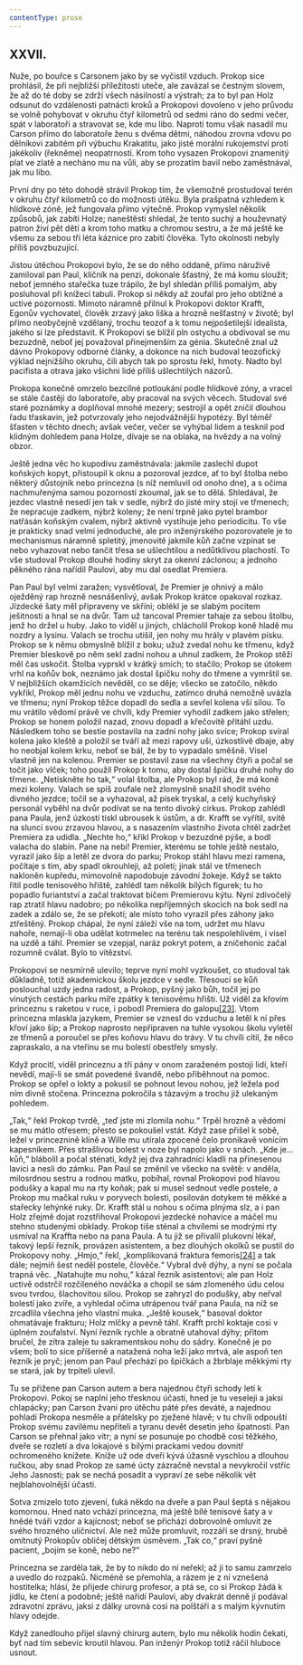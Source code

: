 ```yaml
---
contentType: prose
---
```


## XXVII.

Nuže, po bouřce s Carsonem jako by se vyčistil vzduch. Prokop sice prohlásil, že při nejbližší příležitosti uteče, ale zavázal se čestným slovem, že až do té doby se zdrží všech násilností a výstrah; za to byl pan Holz odsunut do vzdálenosti patnácti kroků a Prokopovi dovoleno v jeho průvodu se volně pohybovat v okruhu čtyř kilometrů od sedmi ráno do sedmi večer, spát v laboratoři a stravovat se, kde mu libo. Naproti tomu však nasadil mu Carson přímo do laboratoře ženu s dvěma dětmi, náhodou zrovna vdovu po dělníkovi zabitém při výbuchu Krakatitu, jako jisté morální rukojemství proti jakékoliv (řekněme) neopatrnosti. Krom toho vysazen Prokopovi znamenitý plat ve zlatě a necháno mu na vůli, aby se prozatím bavil nebo zaměstnával, jak mu libo.

První dny po této dohodě strávil Prokop tím, že všemožně prostudoval terén v okruhu čtyř kilometrů co do možnosti útěku. Byla prašpatná vzhledem k hlídkové zóně, jež fungovala přímo výtečně. Prokop vymyslel několik způsobů, jak zabíti Holze; naneštěstí shledal, že tento suchý a houževnatý patron živí pět dětí a krom toho matku a chromou sestru, a že má ještě ke všemu za sebou tři léta káznice pro zabití člověka. Tyto okolnosti nebyly příliš povzbuzující.

Jistou útěchou Prokopovi bylo, že se do něho oddaně, přímo náruživě zamiloval pan Paul, klíčník na penzi, dokonale šťastný, že má komu sloužit; neboť jemného stařečka tuze trápilo, že byl shledán příliš pomalým, aby posluhoval při knížecí tabuli. Prokop si někdy až zoufal pro jeho obtížné a uctivé pozornosti. Mimoto náramně přilnul k Prokopovi doktor Krafft, Egonův vychovatel, člověk zrzavý jako liška a hrozně nešťastný v životě; byl přímo neobyčejně vzdělaný, trochu teozof a k tomu nejpošetilejší idealista, jakého si lze představit. K Prokopovi se blížil pln ostychu a obdivoval se mu bezuzdně, neboť jej považoval přinejmenším za génia. Skutečně znal už dávno Prokopovy odborné články, a dokonce na nich budoval teozofický výklad nejnižšího okruhu, čili abych tak po sprostu řekl, hmoty. Nadto byl pacifista a otrava jako všichni lidé příliš ušlechtilých názorů.

Prokopa konečně omrzelo bezcílné potloukání podle hlídkové zóny, a vracel se stále častěji do laboratoře, aby pracoval na svých věcech. Studoval své staré poznámky a doplňoval mnohé mezery; sestrojil a opět zničil dlouhou řadu třaskavin, jež potvrzovaly jeho nejodvážnější hypotézy. Byl téměř šťasten v těchto dnech; avšak večer, večer se vyhýbal lidem a tesknil pod klidným dohledem pana Holze, dívaje se na oblaka, na hvězdy a na volný obzor.

Ještě jedna věc ho kupodivu zaměstnávala: jakmile zaslechl dupot koňských kopyt, přistoupil k oknu a pozoroval jezdce, ať to byl štolba nebo některý důstojník nebo princezna (s níž nemluvil od onoho dne), a s očima nachmuřenýma samou pozorností zkoumal, jak se to dělá. Shledával, že jezdec vlastně nesedí jen tak v sedle, nýbrž do jisté míry stojí ve třmenech; že nepracuje zadkem, nýbrž koleny; že není trpně jako pytel brambor natřásán koňským cvalem, nýbrž aktivně vystihuje jeho periodicitu. To vše je prakticky snad velmi jednoduché, ale pro inženýrského pozorovatele je to mechanismus náramně spletitý, jmenovitě jakmile kůň začne vzpínat se nebo vyhazovat nebo tančit třesa se ušlechtilou a nedůtklivou plachostí. To vše studoval Prokop dlouhé hodiny skryt za okenní záclonou; a jednoho pěkného rána nařídil Paulovi, aby mu dal osedlat Premiera.

Pan Paul byl velmi zaražen; vysvětloval, že Premier je ohnivý a málo oježděný rap hrozně nesnášenlivý, avšak Prokop krátce opakoval rozkaz. Jízdecké šaty měl připraveny ve skříni; oblékl je se slabým pocitem ješitnosti a hnal se na dvůr. Tam už tancoval Premier tahaje za sebou štolbu, jenž ho držel u huby. Jako to viděl u jiných, chlácholil Prokop koně hladě mu nozdry a lysinu. Valach se trochu utišil, jen nohy mu hrály v plavém písku. Prokop se k němu obmyslně blížil z boku; užuž zvedal nohu ke třmenu, když Premier bleskově po něm sekl zadní nohou a uhnul zadkem, že Prokop stěží měl čas uskočit. Štolba vyprskl v krátký smích; to stačilo; Prokop se útokem vrhl na koňův bok, neznámo jak dostal špičku nohy do třmene a vymrštil se. V nejbližších okamžicích nevěděl, co se děje; všecko se zatočilo, někdo vykřikl, Prokop měl jednu nohu ve vzduchu, zatímco druhá nemožně uvázla ve třmenu; nyní Prokop těžce dopadl do sedla a sevřel kolena vší silou. To mu vrátilo vědomí právě ve chvíli, kdy Premier vyhodil zadkem jako střelen; Prokop se honem položil nazad, znovu dopadl a křečovitě přitáhl uzdu. Následkem toho se bestie postavila na zadní nohy jako svíce; Prokop svíral kolena jako kleště a položil se tváří až mezi rapovy uši, úzkostlivě dbaje, aby ho neobjal kolem krku, neboť se bál, že by to vypadalo směšně. Visel vlastně jen na kolenou. Premier se postavil zase na všechny čtyři a počal se točit jako vlček; toho použil Prokop k tomu, aby dostal špičku druhé nohy do třmene. „Netiskněte ho tak,“ volal štolba, ale Prokop byl rád, že má koně mezi koleny. Valach se spíš zoufale než zlomyslně snažil shodit svého divného jezdce; točil se a vyhazoval, až písek tryskal, a celý kuchyňský personál vyběhl na dvůr podívat se na tento divoký cirkus. Prokop zahlédl pana Paula, jenž úzkostí tiskl ubrousek k ústům, a dr. Krafft se vyřítil, svítě na slunci svou zrzavou hlavou, a s nasazením vlastního života chtěl zadržet Premiera za udidla. „Nechte ho,“ křikl Prokop v bezuzdné pýše, a bodl valacha do slabin. Pane na nebi! Premier, kterému se tohle ještě nestalo, vyrazil jako šíp a letěl ze dvora do parku; Prokop stáhl hlavu mezi ramena, počítaje s tím, aby spadl okrouhleji, až poletí; jinak stál ve třmenech nakloněn kupředu, mimovolně napodobuje závodní žokeje. Když se takto řítil podle tenisového hřiště, zahlédl tam několik bílých figurek; tu ho popadlo furiantství a začal traktovat bičem Premierovu kýtu. Nyní zdivočelý rap ztratil hlavu nadobro; po několika nepříjemných skocích na bok sedl na zadek a zdálo se, že se překotí; ale místo toho vyrazil přes záhony jako ztřeštěný. Prokop chápal, že nyní záleží vše na tom, udržet mu hlavu nahoře, nemají-li oba udělat kotrmelec na terénu tak nespolehlivém, i visel na uzdě a táhl. Premier se vzepjal, naráz pokryt potem, a zničehonic začal rozumně cválat. Bylo to vítězství.

Prokopovi se nesmírně ulevilo; teprve nyní mohl vyzkoušet, co studoval tak důkladně, totiž akademickou školu jezdce v sedle. Třesoucí se kůň poslouchal uzdy jedna radost, a Prokop, pyšný jako bůh, točil jej po vinutých cestách parku míře zpátky k tenisovému hřišti. Už viděl za křovím princeznu s raketou v ruce, i pobodl Premiera do galopu[\[23\]](./resources/undefined). Vtom princezna mlaskla jazykem, Premier se vznesl do vzduchu a letěl k ní přes křoví jako šíp; a Prokop naprosto nepřipraven na tuhle vysokou školu vyletěl ze třmenů a poroučel se přes koňovu hlavu do trávy. V tu chvíli cítil, že něco zapraskalo, a na vteřinu se mu bolestí obestřely smysly.

Když procitl, viděl princeznu a tři pány v onom zaraženém postoji lidí, kteří nevědí, mají-li se smát povedené švandě, nebo přiběhnout na pomoc. Prokop se opřel o lokty a pokusil se pohnout levou nohou, jež ležela pod ním divně stočena. Princezna pokročila s tázavým a trochu již ulekaným pohledem.

„Tak,“ řekl Prokop tvrdě, „teď jste mi zlomila nohu.“ Trpěl hrozně a vědomí se mu mátlo otřesem; přesto se pokoušel vstát. Když zase přišel k sobě, ležel v princeznině klíně a Wille mu utírala zpocené čelo pronikavě vonícím kapesníkem. Přes strašlivou bolest v noze byl napolo jako v snách. „Kde je… kůň,“ blábolil a počal sténati, když jej dva zahradníci kladli na přinesenou lavici a nesli do zámku. Pan Paul se změnil ve všecko na světě: v anděla, milosrdnou sestru a rodnou matku, pobíhal, rovnal Prokopovi pod hlavou podušky a kapal mu na rty koňak; pak si musel sednout vedle postele, a Prokop mu mačkal ruku v poryvech bolesti, posilován dotykem té měkké a stařecky lehýnké ruky. Dr. Krafft stál u nohou s očima plnýma slz, a i pan Holz zřejmě dojat rozstřihoval Prokopovi jezdecké nohavice a máčel mu stehno studenými obklady. Prokop tiše sténal a chvílemi se modrými rty usmíval na Kraffta nebo na pana Paula. A tu již se přivalil plukovní lékař, takový lepší řezník, provázen asistentem, a bez dlouhých okolků se pustil do Prokopovy nohy. „Hmjo,“ řekl, „komplikovaná fraktura femoris[\[24\]](./resources/undefined) a tak dále; nejmíň šest neděl postele, člověče.“ Vybral dvě dýhy, a nyní se počala trapná věc. „Natahujte mu nohu,“ kázal řezník asistentovi; ale pan Holz uctivě odstrčil rozčileného nováčka a chopil se sám zlomeného údu celou svou tvrdou, šlachovitou silou. Prokop se zahryzl do podušky, aby neřval bolestí jako zvíře, a vyhledal očima utrápenou tvář pana Paula, na níž se zrcadlila všechna jeho vlastní muka. „Ještě kousek,“ basoval doktor ohmatávaje frakturu; Holz mlčky a pevně táhl. Krafft prchl koktaje cosi v úplném zoufalství. Nyní řezník rychle a obratně utahoval dýhy; přitom bručel, že zítra zaleje tu sakramentskou nohu do sádry. Konečně je po všem; bolí to sice příšerně a natažená noha leží jako mrtvá, ale aspoň ten řezník je pryč; jenom pan Paul přechází po špičkách a žbrblaje měkkými rty se stará, jak by trpiteli ulevil.

Tu se přižene pan Carson autem a bera najednou čtyři schody letí k Prokopovi. Pokoj se naplní jeho třesknou účastí, hned je tu veseleji a jaksi chlapácky; pan Carson žvaní pro útěchu páté přes deváté, a najednou pohladí Prokopa nesměle a přátelsky po zježené hlavě; v tu chvíli odpouští Prokop svému zavilému nepříteli a tyranu devět desetin jeho špatností. Pan Carson se přehnal jako vítr; a nyní se posunuje po chodbě cosi těžkého, dveře se rozletí a dva lokajové s bílými prackami vedou dovnitř ochromeného knížete. Kníže už ode dveří kývá úžasně vyschlou a dlouhou ručkou, aby snad Prokop ze samé úcty zázračně nevstal a nevykročil vstříc Jeho Jasnosti; pak se nechá posadit a vypraví ze sebe několik vět nejblahovolnější účasti.

Sotva zmizelo toto zjevení, ťuká někdo na dveře a pan Paul šeptá s nějakou komornou. Hned nato vchází princezna, má ještě bílé tenisové šaty a v hnědé tváři vzdor a kajícnost; neboť se přichází dobrovolně omluvit ze svého hrozného uličnictví. Ale než může promluvit, rozzáří se drsný, hrubě omítnutý Prokopův obličej dětským úsměvem. „Tak co,“ praví pyšně pacient, „bojím se koně, nebo ne?“

Princezna se zarděla tak, že by to nikdo do ní neřekl; až ji to samu zamrzelo a uvedlo do rozpaků. Nicméně se přemohla, a rázem je z ní vznešená hostitelka; hlásí, že přijede chirurg profesor, a ptá se, co si Prokop žádá k jídlu, ke čtení a podobně; ještě nařídí Paulovi, aby dvakrát denně jí podával zdravotní zprávu, jaksi z dálky urovná cosi na polštáři a s malým kývnutím hlavy odejde.

Když zanedlouho přijel slavný chirurg autem, bylo mu několik hodin čekati, byť nad tím sebevíc kroutil hlavou. Pan inženýr Prokop totiž ráčil hluboce usnout.
